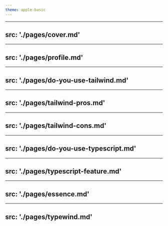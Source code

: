```yaml
---
theme: apple-basic
---
```


---
src: './pages/cover.md'
---

---
src: './pages/profile.md'
---

---
src: './pages/do-you-use-tailwind.md'
---

[//]: # (TODO: Tailwindを簡単に説明)

---
src: './pages/tailwind-pros.md'
---

---
src: './pages/tailwind-cons.md'
---

---
src: './pages/do-you-use-typescript.md'
---

[//]: # (TODO: TypeScriptを簡単に説明)

---
src: './pages/typescript-feature.md'
---

---
src: './pages/essence.md'
---

---
src: './pages/typewind.md'
---